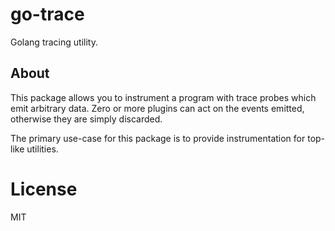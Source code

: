 
# go-trace

 Golang tracing utility.

## About

 This package allows you to instrument a program with trace probes which
 emit arbitrary data. Zero or more plugins can act on the events emitted,
 otherwise they are simply discarded.

 The primary use-case for this package is to provide instrumentation for
 top-like utilities.

# License

MIT
